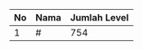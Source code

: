 | No | Nama            | Jumlah Level |
|----|-----------------|--------------|
| 1  | #    |    754        |
